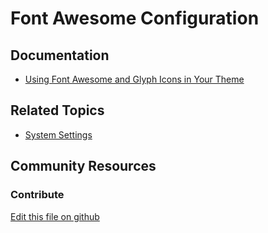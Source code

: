 # Font Awesome Configuration

## Documentation

* [Using Font Awesome and Glyph Icons in Your Theme](https://portal.liferay.dev/docs/7-2/frameworks/-/knowledge_base/f/using-font-awesome-and-glyph-icons-in-your-theme)

## Related Topics

* [System Settings](https://portal.liferay.dev/docs/7-2/user/-/knowledge_base/u/system-settings)

## Community Resources


### Contribute

[Edit this file on github](https://github.com/olafk/controlpanel-documentation-docs/blob/master/md/72en/com_liferay_configuration_admin_web_portlet_SystemSettingsPortlet/com.liferay.frontend.theme.font.awesome.web.internal.configuration.CSSFontAwesomeConfiguration.md)
